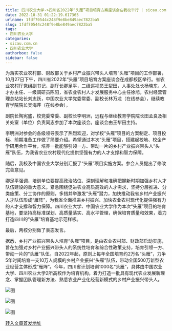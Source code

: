```yaml
---
title: 四川农业大学->四川省2022年“头雁”项目培育方案座谈会在我校举行 | sicau.com.cn
date: 2022-10-31 01:22:19.617365
urlname: 1fdf70544c248f9e8be849aec7822ba5
slug: 1fdf70544c248f9e8be849aec7822ba5
tags: 
- 四川农业大学
categories:
- sicau.com.cn
- 四川农业大学
authorbox: false
sidebar: false
---
```

为落实农业农村部、财政部关于乡村产业振兴带头人培育“头雁”项目的工作部署，10月27日下午，四川省2022年“头雁”项目培育方案座谈会在成都校区举行。省农业农村厅党组副书记、副厅长卿足平，二级巡视员王犁田，人事处处长杨晓东，人才办主任、一级调研员陈阳，省农业农村人才发展服务中心主任徐旭，农村经营管理总站站长刘志跃，中国农业大学党委常委、副校长林万龙（在线参会），继续教育学院院长吴海芹（在线参会），
<!--more-->
副院长陶宪盛，校党委常委、副校长李明洲，远程与继续教育学院院长田孟良及相关处室（单位）负责同志参加了本次座谈会。座谈会由王犁田主持。

李明洲对参会的各级领导表示了热烈欢迎，对学校“头雁”项目的方案制定、项目投标、前期准备工作做了简要介绍。希望通过本次“头雁”项目，搭建起校地、校企产学研用合作平台，培养一批能够引领一方、带动一片的乡村产业振兴带头人“头雁”队伍，为我省农业农村现代化提供坚强有力的人才支撑和智力保障。

随后，我校及中国农业大学分别汇报了“头雁”项目实施方案。参会人员提出了修改完善意见。

卿足平强调，培训单位要提高政治站位、深刻理解和准确把握新时期加强乡村人才队伍建设的重大意义。紧急围绕促进农业高质高效的人才需求，坚持分层推进、分类施策、分工协作的原则，多措并举激发“头雁”潜力，加快推动我省乡村产业振兴人才队伍形成“雁阵”，为我省全面推进乡村振兴、加快农业农村现代化提供强有力的人才支撑和智力保障。四川农业大学、中国农业大学作为本次“头雁”项目的培育基地，要坚持高标准谋划、高质量落实、高水平管理，确保培育质量和效果，着力打造四川的“头雁”培育基地示范样板。

最后，两校分别做了表态发言。

据悉，乡村产业振兴带头人培育“头雁”项目，是由农业农村部、财政部启动实施，旨在加强对乡村产业振兴带头人的系统性培育和综合性政策支持，培育引领一方、带动一片的“头雁”队伍。自2022年起，原则上每年全国培育约2万名“头雁”，力争5年时间培育一支10万人规模的乡村产业振兴“头雁”队伍，带动全国500万新型农业经营主体形成“雁阵”。今年，四川省计划培训1000名“头雁”，具体由中国农业大学、四川农业大学2所高校作为培育机构，着力打造一批具有现代农业发展新理念、掌握团队管理新方法、熟悉农业产业化经营新模式的乡村产业振兴带头人。

![图](https://news.sicau.edu.cn/__local/0/B5/F8/8C393B4FE3402978014753BF074_88B78F7E_17763.jpg)

![图](https://news.sicau.edu.cn/__local/8/9D/33/1E37C89F1ACAA877BC6D98DE755_28A272D9_16C1F.jpg)

![图](https://news.sicau.edu.cn/__local/4/9D/61/2B74D7AF6032EA3716CBE4D8D98_8EBF1329_32110.jpg)

[转入文章首发地址](https://news.sicau.edu.cn/info/1078/70025.htm)